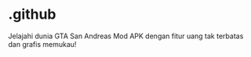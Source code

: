 # .github
Jelajahi dunia GTA San Andreas Mod APK dengan fitur uang tak terbatas dan grafis memukau!

